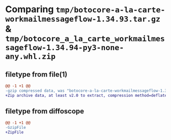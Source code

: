 # Comparing `tmp/botocore-a-la-carte-workmailmessageflow-1.34.93.tar.gz` & `tmp/botocore_a_la_carte_workmailmessageflow-1.34.94-py3-none-any.whl.zip`

## filetype from file(1)

```diff
@@ -1 +1 @@
-gzip compressed data, was "botocore-a-la-carte-workmailmessageflow-1.34.93.tar", last modified: Sat Apr 27 01:01:10 2024, max compression
+Zip archive data, at least v2.0 to extract, compression method=deflate
```

## filetype from diffoscope

```diff
@@ -1 +1 @@
-GzipFile
+ZipFile
```

